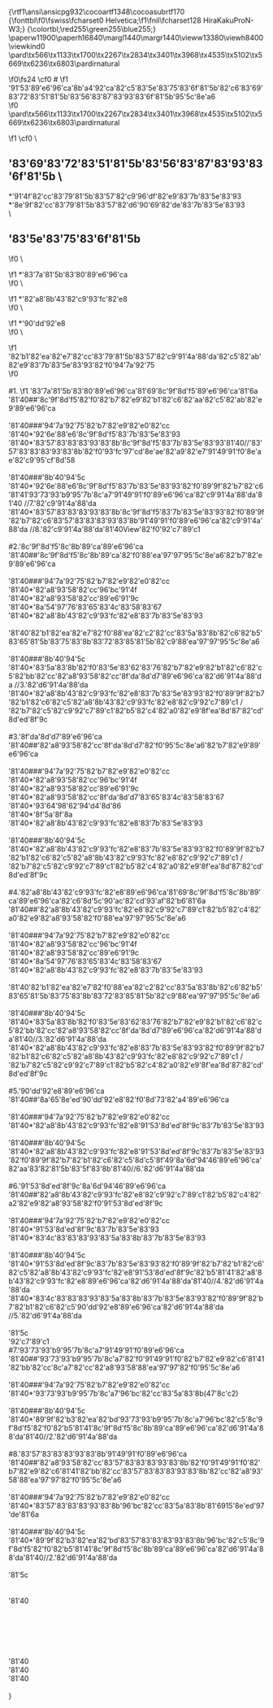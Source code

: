 {\rtf1\ansi\ansicpg932\cocoartf1348\cocoasubrtf170
{\fonttbl\f0\fswiss\fcharset0 Helvetica;\f1\fnil\fcharset128 HiraKakuProN-W3;}
{\colortbl;\red255\green255\blue255;}
\paperw11900\paperh16840\margl1440\margr1440\vieww13380\viewh8400\viewkind0
\pard\tx566\tx1133\tx1700\tx2267\tx2834\tx3401\tx3968\tx4535\tx5102\tx5669\tx6236\tx6803\pardirnatural

\f0\fs24 \cf0 # 
\f1 \'91\'53\'89\'e6\'96\'ca\'8b\'a4\'92\'ca\'82\'c5\'83\'5e\'83\'75\'83\'6f\'81\'5b\'82\'c6\'83\'69\'83\'72\'83\'51\'81\'5b\'83\'56\'83\'87\'83\'93\'83\'6f\'81\'5b\'95\'5c\'8e\'a6  
\f0 \
\pard\tx566\tx1133\tx1700\tx2267\tx2834\tx3401\tx3968\tx4535\tx5102\tx5669\tx6236\tx6803\pardirnatural

\f1 \cf0   \
## \'83\'69\'83\'72\'83\'51\'81\'5b\'83\'56\'83\'87\'83\'93\'83\'6f\'81\'5b  \
*\'91\'4f\'82\'cc\'83\'79\'81\'5b\'83\'57\'82\'c9\'96\'df\'82\'e9\'83\'7b\'83\'5e\'83\'93  \
*\'8e\'9f\'82\'cc\'83\'79\'81\'5b\'83\'57\'82\'d6\'90\'69\'82\'de\'83\'7b\'83\'5e\'83\'93  \
  \
## \'83\'5e\'83\'75\'83\'6f\'81\'5b  
\f0 \

\f1 *\'83\'7a\'81\'5b\'83\'80\'89\'e6\'96\'ca  
\f0 \

\f1 *\'82\'a8\'8b\'43\'82\'c9\'93\'fc\'82\'e8  
\f0 \

\f1 *\'90\'dd\'92\'e8  
\f0 \

\f1 \'82\'b1\'82\'ea\'82\'e7\'82\'cc\'83\'79\'81\'5b\'83\'57\'82\'c9\'91\'4a\'88\'da\'82\'c5\'82\'ab\'82\'e9\'83\'7b\'83\'5e\'83\'93\'82\'f0\'94\'7a\'92\'75   
\f0 \
  \
#1.
\f1 \'83\'7a\'81\'5b\'83\'80\'89\'e6\'96\'ca\'81\'69\'8c\'9f\'8d\'f5\'89\'e6\'96\'ca\'81\'6a\
\'81\'40##\'8c\'9f\'8d\'f5\'82\'f0\'82\'b7\'82\'e9\'82\'b1\'82\'c6\'82\'aa\'82\'c5\'82\'ab\'82\'e9\'89\'e6\'96\'ca  \
  \
\'81\'40###\'94\'7a\'92\'75\'82\'b7\'82\'e9\'82\'e0\'82\'cc\
\'81\'40*\'92\'6e\'88\'e6\'8c\'9f\'8d\'f5\'83\'7b\'83\'5e\'83\'93  \
\'81\'40*\'83\'57\'83\'83\'83\'93\'83\'8b\'8c\'9f\'8d\'f5\'83\'7b\'83\'5e\'83\'93\'81\'40//\'83\'57\'83\'83\'83\'93\'83\'8b\'82\'f0\'93\'fc\'97\'cd\'8e\'ae\'82\'a9\'82\'e7\'91\'49\'91\'f0\'8e\'ae\'82\'c9\'95\'cf\'8d\'58  \
  \
\'81\'40###\'8b\'40\'94\'5c  \
\'81\'40*\'92\'6e\'88\'e6\'8c\'9f\'8d\'f5\'83\'7b\'83\'5e\'83\'93\'82\'f0\'89\'9f\'82\'b7\'82\'c6\'81\'41\'93\'73\'93\'b9\'95\'7b\'8c\'a7\'91\'49\'91\'f0\'89\'e6\'96\'ca\'82\'c9\'91\'4a\'88\'da\'81\'40 //7.\'82\'c9\'91\'4a\'88\'da  \
\'81\'40*\'83\'57\'83\'83\'83\'93\'83\'8b\'8c\'9f\'8d\'f5\'83\'7b\'83\'5e\'83\'93\'82\'f0\'89\'9f\'82\'b7\'82\'c6\'83\'57\'83\'83\'83\'93\'83\'8b\'91\'49\'91\'f0\'89\'e6\'96\'ca\'82\'c9\'91\'4a\'88\'da //8.\'82\'c9\'91\'4a\'88\'da\'81\'40View\'82\'f0\'92\'c7\'89\'c1  \
  \
#2.\'8c\'9f\'8d\'f5\'8c\'8b\'89\'ca\'89\'e6\'96\'ca  \
\'81\'40##\'8c\'9f\'8d\'f5\'8c\'8b\'89\'ca\'82\'f0\'88\'ea\'97\'97\'95\'5c\'8e\'a6\'82\'b7\'82\'e9\'89\'e6\'96\'ca  \
  \
\'81\'40###\'94\'7a\'92\'75\'82\'b7\'82\'e9\'82\'e0\'82\'cc  \
\'81\'40*\'82\'a8\'93\'58\'82\'cc\'96\'bc\'91\'4f  \
\'81\'40*\'82\'a8\'93\'58\'82\'cc\'89\'e6\'91\'9c  \
\'81\'40*\'8a\'54\'97\'76\'83\'65\'83\'4c\'83\'58\'83\'67  \
\'81\'40*\'82\'a8\'8b\'43\'82\'c9\'93\'fc\'82\'e8\'83\'7b\'83\'5e\'83\'93  \
  \
\'81\'40\'82\'b1\'82\'ea\'82\'e7\'82\'f0\'88\'ea\'82\'c2\'82\'cc\'83\'5a\'83\'8b\'82\'c6\'82\'b5\'83\'65\'81\'5b\'83\'75\'83\'8b\'83\'72\'83\'85\'81\'5b\'82\'c9\'88\'ea\'97\'97\'95\'5c\'8e\'a6  \
  \
\'81\'40###\'8b\'40\'94\'5c  \
\'81\'40*\'83\'5a\'83\'8b\'82\'f0\'83\'5e\'83\'62\'83\'76\'82\'b7\'82\'e9\'82\'b1\'82\'c6\'82\'c5\'82\'bb\'82\'cc\'82\'a8\'93\'58\'82\'cc\'8f\'da\'8d\'d7\'89\'e6\'96\'ca\'82\'d6\'91\'4a\'88\'da //3.\'82\'d6\'91\'4a\'88\'da  \
\'81\'40*\'82\'a8\'8b\'43\'82\'c9\'93\'fc\'82\'e8\'83\'7b\'83\'5e\'83\'93\'82\'f0\'89\'9f\'82\'b7\'82\'b1\'82\'c6\'82\'c5\'82\'a8\'8b\'43\'82\'c9\'93\'fc\'82\'e8\'82\'c9\'92\'c7\'89\'c1 / \'82\'b7\'82\'c5\'82\'c9\'92\'c7\'89\'c1\'82\'b5\'82\'c4\'82\'a0\'82\'e9\'8f\'ea\'8d\'87\'82\'cd\'8d\'ed\'8f\'9c  \
\
#3.\'8f\'da\'8d\'d7\'89\'e6\'96\'ca  \
\'81\'40##\'82\'a8\'93\'58\'82\'cc\'8f\'da\'8d\'d7\'82\'f0\'95\'5c\'8e\'a6\'82\'b7\'82\'e9\'89\'e6\'96\'ca  \
  \
\'81\'40###\'94\'7a\'92\'75\'82\'b7\'82\'e9\'82\'e0\'82\'cc  \
\'81\'40*\'82\'a8\'93\'58\'82\'cc\'96\'bc\'91\'4f  \
\'81\'40*\'82\'a8\'93\'58\'82\'cc\'89\'e6\'91\'9c  \
\'81\'40*\'82\'a8\'93\'58\'82\'cc\'8f\'da\'8d\'d7\'83\'65\'83\'4c\'83\'58\'83\'67  \
\'81\'40*\'93\'64\'98\'62\'94\'d4\'8d\'86  \
\'81\'40*\'8f\'5a\'8f\'8a  \
\'81\'40*\'82\'a8\'8b\'43\'82\'c9\'93\'fc\'82\'e8\'83\'7b\'83\'5e\'83\'93  \
  \
\'81\'40###\'8b\'40\'94\'5c  \
\'81\'40*\'82\'a8\'8b\'43\'82\'c9\'93\'fc\'82\'e8\'83\'7b\'83\'5e\'83\'93\'82\'f0\'89\'9f\'82\'b7\'82\'b1\'82\'c6\'82\'c5\'82\'a8\'8b\'43\'82\'c9\'93\'fc\'82\'e8\'82\'c9\'92\'c7\'89\'c1 / \'82\'b7\'82\'c5\'82\'c9\'92\'c7\'89\'c1\'82\'b5\'82\'c4\'82\'a0\'82\'e9\'8f\'ea\'8d\'87\'82\'cd\'8d\'ed\'8f\'9c  \
  \
#4.\'82\'a8\'8b\'43\'82\'c9\'93\'fc\'82\'e8\'89\'e6\'96\'ca\'81\'69\'8c\'9f\'8d\'f5\'8c\'8b\'89\'ca\'89\'e6\'96\'ca\'82\'c6\'8d\'5c\'90\'ac\'82\'cd\'93\'af\'82\'b6\'81\'6a  \
\'81\'40##\'82\'a8\'8b\'43\'82\'c9\'93\'fc\'82\'e8\'82\'c9\'92\'c7\'89\'c1\'82\'b5\'82\'c4\'82\'a0\'82\'e9\'82\'a8\'93\'58\'82\'f0\'88\'ea\'97\'97\'95\'5c\'8e\'a6  \
  \
\'81\'40###\'94\'7a\'92\'75\'82\'b7\'82\'e9\'82\'e0\'82\'cc  \
\'81\'40*\'82\'a8\'93\'58\'82\'cc\'96\'bc\'91\'4f  \
\'81\'40*\'82\'a8\'93\'58\'82\'cc\'89\'e6\'91\'9c  \
\'81\'40*\'8a\'54\'97\'76\'83\'65\'83\'4c\'83\'58\'83\'67  \
\'81\'40*\'82\'a8\'8b\'43\'82\'c9\'93\'fc\'82\'e8\'83\'7b\'83\'5e\'83\'93  \
  \
\'81\'40\'82\'b1\'82\'ea\'82\'e7\'82\'f0\'88\'ea\'82\'c2\'82\'cc\'83\'5a\'83\'8b\'82\'c6\'82\'b5\'83\'65\'81\'5b\'83\'75\'83\'8b\'83\'72\'83\'85\'81\'5b\'82\'c9\'88\'ea\'97\'97\'95\'5c\'8e\'a6  \
  \
\'81\'40###\'8b\'40\'94\'5c  \
\'81\'40*\'83\'5a\'83\'8b\'82\'f0\'83\'5e\'83\'62\'83\'76\'82\'b7\'82\'e9\'82\'b1\'82\'c6\'82\'c5\'82\'bb\'82\'cc\'82\'a8\'93\'58\'82\'cc\'8f\'da\'8d\'d7\'89\'e6\'96\'ca\'82\'d6\'91\'4a\'88\'da\'81\'40//3.\'82\'d6\'91\'4a\'88\'da  \
\'81\'40*\'82\'a8\'8b\'43\'82\'c9\'93\'fc\'82\'e8\'83\'7b\'83\'5e\'83\'93\'82\'f0\'89\'9f\'82\'b7\'82\'b1\'82\'c6\'82\'c5\'82\'a8\'8b\'43\'82\'c9\'93\'fc\'82\'e8\'82\'c9\'92\'c7\'89\'c1 / \'82\'b7\'82\'c5\'82\'c9\'92\'c7\'89\'c1\'82\'b5\'82\'c4\'82\'a0\'82\'e9\'8f\'ea\'8d\'87\'82\'cd\'8d\'ed\'8f\'9c  \
  \
#5.\'90\'dd\'92\'e8\'89\'e6\'96\'ca  \
\'81\'40##\'8a\'65\'8e\'ed\'90\'dd\'92\'e8\'82\'f0\'8d\'73\'82\'a4\'89\'e6\'96\'ca  \
  \
\'81\'40###\'94\'7a\'92\'75\'82\'b7\'82\'e9\'82\'e0\'82\'cc  \
\'81\'40*\'82\'a8\'8b\'43\'82\'c9\'93\'fc\'82\'e8\'91\'53\'8d\'ed\'8f\'9c\'83\'7b\'83\'5e\'83\'93\
\
\'81\'40###\'8b\'40\'94\'5c  \
\'81\'40*\'82\'a8\'8b\'43\'82\'c9\'93\'fc\'82\'e8\'91\'53\'8d\'ed\'8f\'9c\'83\'7b\'83\'5e\'83\'93\'82\'f0\'89\'9f\'82\'b7\'82\'b1\'82\'c6\'82\'c5\'8d\'c5\'8f\'49\'8a\'6d\'94\'46\'89\'e6\'96\'ca\'82\'aa\'83\'82\'81\'5b\'83\'5f\'83\'8b\'81\'40//6.\'82\'d6\'91\'4a\'88\'da  \
  \
#6.\'91\'53\'8d\'ed\'8f\'9c\'8a\'6d\'94\'46\'89\'e6\'96\'ca  \
\'81\'40##\'82\'a8\'8b\'43\'82\'c9\'93\'fc\'82\'e8\'82\'c9\'92\'c7\'89\'c1\'82\'b5\'82\'c4\'82\'a2\'82\'e9\'82\'a8\'93\'58\'82\'f0\'91\'53\'8d\'ed\'8f\'9c  \
  \
\'81\'40###\'94\'7a\'92\'75\'82\'b7\'82\'e9\'82\'e0\'82\'cc  \
\'81\'40*\'91\'53\'8d\'ed\'8f\'9c\'83\'7b\'83\'5e\'83\'93  \
\'81\'40*\'83\'4c\'83\'83\'83\'93\'83\'5a\'83\'8b\'83\'7b\'83\'5e\'83\'93  \
  \
\'81\'40###\'8b\'40\'94\'5c  \
\'81\'40*\'91\'53\'8d\'ed\'8f\'9c\'83\'7b\'83\'5e\'83\'93\'82\'f0\'89\'9f\'82\'b7\'82\'b1\'82\'c6\'82\'c5\'82\'a8\'8b\'43\'82\'c9\'93\'fc\'82\'e8\'91\'53\'8d\'ed\'8f\'9c\'82\'b5\'81\'41\'82\'a8\'8b\'43\'82\'c9\'93\'fc\'82\'e8\'89\'e6\'96\'ca\'82\'d6\'91\'4a\'88\'da\'81\'40//4.\'82\'d6\'91\'4a\'88\'da  \
\'81\'40*\'83\'4c\'83\'83\'83\'93\'83\'5a\'83\'8b\'83\'7b\'83\'5e\'83\'93\'82\'f0\'89\'9f\'82\'b7\'82\'b1\'82\'c6\'82\'c5\'90\'dd\'92\'e8\'89\'e6\'96\'ca\'82\'d6\'91\'4a\'88\'da //5.\'82\'d6\'91\'4a\'88\'da  \
  \
\'81\'5c  \
\'92\'c7\'89\'c1  \
#7.\'93\'73\'93\'b9\'95\'7b\'8c\'a7\'91\'49\'91\'f0\'89\'e6\'96\'ca  \
\'81\'40##\'93\'73\'93\'b9\'95\'7b\'8c\'a7\'82\'f0\'91\'49\'91\'f0\'82\'b7\'82\'e9\'82\'c6\'81\'41\'82\'bb\'82\'cc\'8c\'a7\'82\'cc\'82\'a8\'93\'58\'88\'ea\'97\'97\'82\'f0\'95\'5c\'8e\'a6  \
  \
\'81\'40###\'94\'7a\'92\'75\'82\'b7\'82\'e9\'82\'e0\'82\'cc   \
\'81\'40*\'93\'73\'93\'b9\'95\'7b\'8c\'a7\'96\'bc\'82\'cc\'83\'5a\'83\'8b(47\'8c\'c2)  \
  \
\'81\'40###\'8b\'40\'94\'5c  \
\'81\'40*\'89\'9f\'82\'b3\'82\'ea\'82\'bd\'93\'73\'93\'b9\'95\'7b\'8c\'a7\'96\'bc\'82\'c5\'8c\'9f\'8d\'f5\'82\'f0\'82\'b5\'81\'41\'8c\'9f\'8d\'f5\'8c\'8b\'89\'ca\'89\'e6\'96\'ca\'82\'d6\'91\'4a\'88\'da\'81\'40//2.\'82\'d6\'91\'4a\'88\'da  \
  \
#8.\'83\'57\'83\'83\'83\'93\'83\'8b\'91\'49\'91\'f0\'89\'e6\'96\'ca  \
\'81\'40##\'82\'a8\'93\'58\'82\'cc\'83\'57\'83\'83\'83\'93\'83\'8b\'82\'f0\'91\'49\'91\'f0\'82\'b7\'82\'e9\'82\'c6\'81\'41\'82\'bb\'82\'cc\'83\'57\'83\'83\'83\'93\'83\'8b\'82\'cc\'82\'a8\'93\'58\'88\'ea\'97\'97\'82\'f0\'95\'5c\'8e\'a6  \
  \
\'81\'40###\'94\'7a\'92\'75\'82\'b7\'82\'e9\'82\'e0\'82\'cc  \
\'81\'40*\'83\'57\'83\'83\'83\'93\'83\'8b\'96\'bc\'82\'cc\'83\'5a\'83\'8b\'81\'6915\'8e\'ed\'97\'de\'81\'6a  \
  \
\'81\'40###\'8b\'40\'94\'5c  \
\'81\'40*\'89\'9f\'82\'b3\'82\'ea\'82\'bd\'83\'57\'83\'83\'83\'93\'83\'8b\'96\'bc\'82\'c5\'8c\'9f\'8d\'f5\'82\'f0\'82\'b5\'81\'41\'8c\'9f\'8d\'f5\'8c\'8b\'89\'ca\'89\'e6\'96\'ca\'82\'d6\'91\'4a\'88\'da\'81\'40//2.\'82\'d6\'91\'4a\'88\'da  \
  \
\'81\'5c  \
\
\
\'81\'40\
\
\
\
\
\
\
\'81\'40\
\'81\'40\
\'81\'40\
\
}